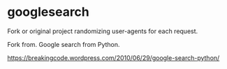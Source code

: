 googlesearch
============
Fork or original project randomizing user-agents for each request.

Fork from.
Google search from Python.

https://breakingcode.wordpress.com/2010/06/29/google-search-python/
